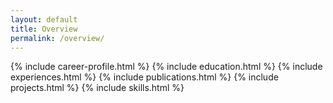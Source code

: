 ```yaml
---
layout: default
title: Overview
permalink: /overview/
---
```


{% include career-profile.html %}
{% include education.html %}
{% include experiences.html %}
{% include publications.html %}
{% include projects.html %}
{% include skills.html %}
